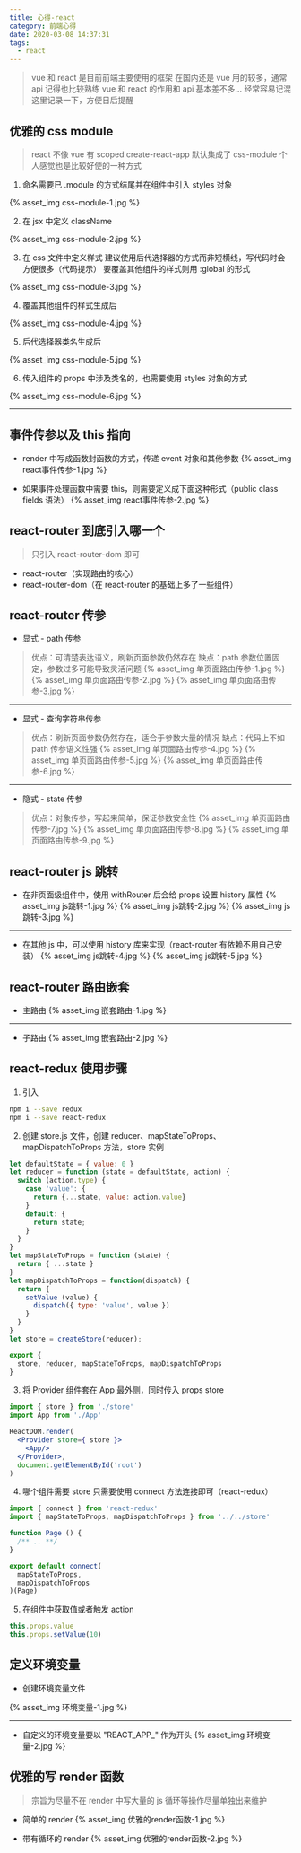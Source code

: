 ```yaml
---
title: 心得-react
category: 前端心得
date: 2020-03-08 14:37:31
tags:
  - react
---
```


> vue 和 react 是目前前端主要使用的框架
> 在国内还是 vue 用的较多，通常 api 记得也比较熟练
> vue 和 react 的作用和 api 基本差不多...
> 经常容易记混
> 这里记录一下，方便日后提醒

## 优雅的 css module
> react 不像 vue 有 scoped
> create-react-app 默认集成了 css-module
> 个人感觉也是比较好使的一种方式

1. 命名需要已 .module 的方式结尾并在组件中引入 styles 对象

{% asset_img css-module-1.jpg %}

2. 在 jsx 中定义 className

{% asset_img css-module-2.jpg %}

3. 在 css 文件中定义样式
建议使用后代选择器的方式而非短横线，写代码时会方便很多（代码提示）
要覆盖其他组件的样式则用 :global 的形式

{% asset_img css-module-3.jpg %}

4. 覆盖其他组件的样式生成后

{% asset_img css-module-4.jpg %}

5. 后代选择器类名生成后

{% asset_img css-module-5.jpg %}

6. 传入组件的 props 中涉及类名的，也需要使用 styles 对象的方式

{% asset_img css-module-6.jpg %}

---------------------------------------------

## 事件传参以及 this 指向
- render 中写成函数封函数的方式，传递 event 对象和其他参数
{% asset_img react事件传参-1.jpg %}


- 如果事件处理函数中需要 this，则需要定义成下面这种形式（public class fields 语法）
{% asset_img react事件传参-2.jpg %}

## react-router 到底引入哪一个
> 只引入 react-router-dom 即可
- react-router（实现路由的核心）
- react-router-dom（在 react-router 的基础上多了一些组件）

## react-router 传参

- 显式 - path 传参
> 优点：可清楚表达语义，刷新页面参数仍然存在
> 缺点：path 参数位置固定，参数过多可能导致灵活问题
{% asset_img 单页面路由传参-1.jpg %}
{% asset_img 单页面路由传参-2.jpg %}
{% asset_img 单页面路由传参-3.jpg %}

-------------

- 显式 - 查询字符串传参
> 优点：刷新页面参数仍然存在，适合于参数大量的情况
> 缺点：代码上不如 path 传参语义性强
{% asset_img 单页面路由传参-4.jpg %}
{% asset_img 单页面路由传参-5.jpg %}
{% asset_img 单页面路由传参-6.jpg %}

-------------

- 隐式 - state 传参
> 优点：对象传参，写起来简单，保证参数安全性
{% asset_img 单页面路由传参-7.jpg %}
{% asset_img 单页面路由传参-8.jpg %}
{% asset_img 单页面路由传参-9.jpg %}

## react-router js 跳转
- 在非页面级组件中，使用 withRouter 后会给 props 设置 history 属性
{% asset_img js跳转-1.jpg %}
{% asset_img js跳转-2.jpg %}
{% asset_img js跳转-3.jpg %}

----------------------------------------

- 在其他 js 中，可以使用 history 库来实现（react-router 有依赖不用自己安装）
{% asset_img js跳转-4.jpg %}
{% asset_img js跳转-5.jpg %}

## react-router 路由嵌套

- 主路由
{% asset_img 嵌套路由-1.jpg %}

-------------

- 子路由
{% asset_img 嵌套路由-2.jpg %}

## react-redux 使用步骤
1. 引入
```bash
npm i --save redux
npm i --save react-redux
```

2. 创建 store.js 文件，创建 reducer、mapStateToProps、mapDispatchToProps 方法，store 实例
```javascript
let defaultState = { value: 0 }
let reducer = function (state = defaultState, action) {
  switch (action.type) {
    case 'value': {
      return {...state, value: action.value}
    }
    default: {
      return state;
    }
  }
}
let mapStateToProps = function (state) {
  return { ...state }
}
let mapDispatchToProps = function(dispatch) {
  return {
    setValue (value) {
      dispatch({ type: 'value', value })
    }
  }
}
let store = createStore(reducer);

export {
  store, reducer, mapStateToProps, mapDispatchToProps
}
```

3. 将 Provider 组件套在 App 最外侧，同时传入 props store
```jsx harmony
import { store } from './store'
import App from './App'

ReactDOM.render(
  <Provider store={ store }>
    <App/>
  </Provider>,
  document.getElementById('root')
)
```

4. 哪个组件需要 store 只需要使用 connect 方法连接即可（react-redux）
```javascript
import { connect } from 'react-redux'
import { mapStateToProps, mapDispatchToProps } from '../../store'

function Page () {
  /** .. **/
}

export default connect(
  mapStateToProps,
  mapDispatchToProps
)(Page)
```

5. 在组件中获取值或者触发 action
```javascript
this.props.value
this.props.setValue(10)
```

## 定义环境变量
- 创建环境变量文件

{% asset_img 环境变量-1.jpg %}

-------------

- 自定义的环境变量要以 "REACT_APP_" 作为开头
{% asset_img 环境变量-2.jpg %}

## 优雅的写 render 函数
> 宗旨为尽量不在 render 中写大量的 js
> 循环等操作尽量单独出来维护

- 简单的 render
{% asset_img 优雅的render函数-1.jpg %}

- 带有循环的 render
{% asset_img 优雅的render函数-2.jpg %}